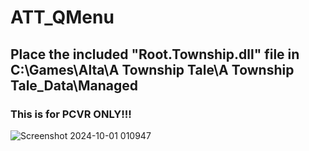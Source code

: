# ATT_QMenu
## Place the included "Root.Township.dll" file in C:\Games\Alta\A Township Tale\A Township Tale_Data\Managed

### This is for PCVR ONLY!!!
![Screenshot 2024-10-01 010947](https://github.com/user-attachments/assets/8cab53d1-2001-4b94-bde3-4a87f0f8a4a7)

